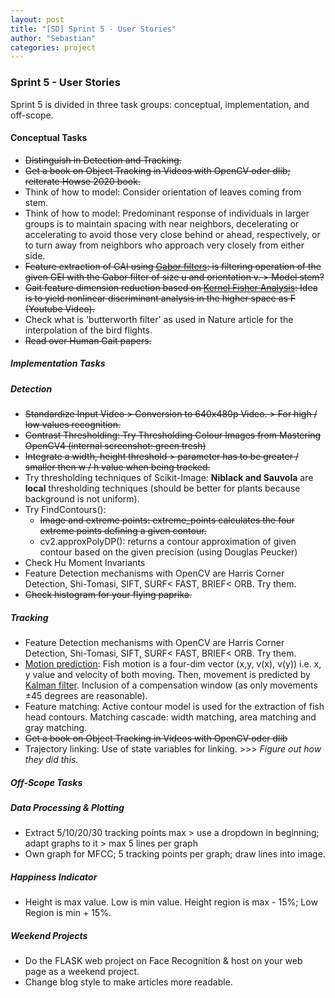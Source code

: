 ```yaml
---
layout: post
title: "[SD] Sprint 5 - User Stories"
author: "Sebastian"
categories: project
---
```

### Sprint 5 - User Stories

Sprint 5 is divided in three task groups: conceptual, implementation, and off-scope.

#### Conceptual Tasks

- ~~Distinguish in Detection and Tracking.~~
- ~~Get a book on Object Tracking in Videos with OpenCV oder dlib; reiterate Howse 2020 book.~~
- Think of how to model: Consider orientation of leaves coming from stem.
- Think of how to model: Predominant response of individuals in larger groups is to maintain spacing with near neighbors, decelerating or accelerating to avoid those very close behind or ahead, respectively, or to turn away from neighbors who approach very closely from either side.
- ~~Feature extraction of GAI using [Gabor filters](https://en.wikipedia.org/wiki/Gabor_filter): is filtering operation of the given GEI with the Gabor filter of size u and orientation v. > Model stem?~~
- ~~Gait feature dimension reduction based on [Kernel Fisher Analysis](https://www.youtube.com/watch?v=b0whs4m_F8I): Idea is to yield nonlinear discriminant analysis in the higher space as F (Youtube Video).~~
- Check what is 'butterworth filter' as used in Nature article for the interpolation of the bird flights.
- ~~Read over Human Gait papers.~~

##### Implementation Tasks

##### Detection
- ~~Standardize Input Video > Conversion to 640x480p Video. > For high / low values recognition.~~
- ~~Contrast Thresholding: Try Thresholding Colour Images from Mastering OpenCV4 (internal screenshot: green tresh)~~
- ~~Integrate a width, height threshold > parameter has to be greater / smaller then w / h value when being tracked.~~
- Try thresholding techniques of Scikit-Image: __Niblack and Sauvola__ are __local__ thresholding techniques (should be better for plants because background is not uniform).
- Try FindContours():
  - ~~Image and extreme points: extreme_points calculates the four extreme points defining a given contour.~~
  - cv2.approxPolyDP(): returns a contour approximation of given contour based on the given precision (using Douglas Peucker)
- Check Hu Moment Invariants
- Feature Detection mechanisms with OpenCV are Harris Corner Detection, Shi-Tomasi, SIFT, SURF< FAST, BRIEF< ORB. Try them.
- ~~Check histogram for your flying paprika.~~

##### Tracking
- Feature Detection mechanisms with OpenCV are Harris Corner Detection, Shi-Tomasi, SIFT, SURF< FAST, BRIEF< ORB. Try them.
- [Motion prediction](https://towardsdatascience.com/kalman-filters-a-step-by-step-implementation-guide-in-python-91e7e123b968): Fish motion is a four-dim vector (x,y, v(x), v(y)) i.e. x, y value and velocity of both moving. Then, movement is predicted by [Kalman filter](https://de.wikipedia.org/wiki/Kalman-Filter). Inclusion of a compensation window (as only movements ±45 degrees are reasonable).
- Feature matching: Active contour model is used for the extraction of fish head contours. Matching cascade: width matching, area matching and gray matching.
- ~~Get a book on Object Tracking in Videos with OpenCV oder dlib~~
- Trajectory linking: Use of state variables for linking. >>> _Figure out how they did this._

##### Off-Scope Tasks

##### Data Processing & Plotting
- Extract 5/10/20/30 tracking points max > use a dropdown in beginning; adapt graphs to it > max 5 lines per graph
- Own graph for MFCC; 5 tracking points per graph; draw lines into image.

##### Happiness Indicator
- Height is max value. Low is min value. Height region is max - 15%; Low Region is min + 15%.

##### Weekend Projects
- Do the FLASK web project on Face Recognition & host on your web page as a weekend project.
- Change blog style to make articles more readable.
